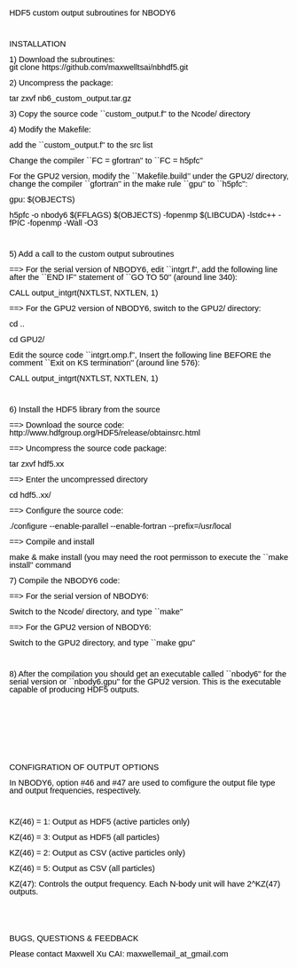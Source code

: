 <html>
<head>
	<meta http-equiv="content-type" content="text/html; charset=utf-8">
	<title></title>
	<meta name="generator" content="LibreOffice 4.2.2.1 (MacOSX)">
	<meta name="created" content="20150729;164323910098000">
	<meta name="changed" content="20150729;164426658219000">
</head>
<body lang="en-US" dir="ltr">
<p style="margin-bottom: 0in; line-height: 100%"><font color="#000000"><font face="Helvetica, serif"><font size="2" style="font-size: 11pt"><span style="text-decoration: none">HDF5
custom output subroutines for NBODY6</span></font></font></font></p>
<p style="margin-bottom: 0in; line-height: 100%; text-decoration: none">
<br>
</p>
<p style="margin-bottom: 0in; line-height: 100%"><font color="#000000"><font face="Helvetica, serif"><font size="2" style="font-size: 11pt"><span style="text-decoration: none">INSTALLATION</span></font></font></font></p>
<p style="margin-bottom: 0in; line-height: 100%"><font color="#000000"><font face="Helvetica, serif"><font size="2" style="font-size: 11pt"><span style="text-decoration: none">1)
</span></font></font></font><font color="#000000"><font face="Helvetica, serif"><font size="2" style="font-size: 11pt"><span style="text-decoration: none">Download
the subroutines: <br>    git clone
https://github.com/maxwelltsai/nbhdf5.git</span></font></font></font></p>
<p style="margin-bottom: 0in; line-height: 100%"><font color="#000000"><font face="Helvetica, serif"><font size="2" style="font-size: 11pt"><span style="text-decoration: none">2)
Uncompress the package: </span></font></font></font>
</p>
<p style="margin-bottom: 0in; line-height: 100%"><font color="#000000"><span style="text-decoration: none">
   <font face="Helvetica, serif"><font size="2" style="font-size: 11pt">tar
zxvf nb6_custom_output.tar.gz</span></font></font></font></p>
<p style="margin-bottom: 0in; line-height: 100%"><font color="#000000"><font face="Helvetica, serif"><font size="2" style="font-size: 11pt"><span style="text-decoration: none">3)
Copy the source code ``custom_output.f'' to the Ncode/ directory</span></font></font></font></p>
<p style="margin-bottom: 0in; line-height: 100%"><font color="#000000"><font face="Helvetica, serif"><font size="2" style="font-size: 11pt"><span style="text-decoration: none">4)
Modify the Makefile: </span></font></font></font>
</p>
<p style="margin-bottom: 0in; line-height: 100%"><font color="#000000"><span style="text-decoration: none">
   <font face="Helvetica, serif"><font size="2" style="font-size: 11pt">add
the ``custom_output.f'' to the src list</span></font></font></font></p>
<p style="margin-bottom: 0in; line-height: 100%"><font color="#000000"><span style="text-decoration: none">
   <font face="Helvetica, serif"><font size="2" style="font-size: 11pt">Change
the compiler ``FC = gfortran'' to ``FC = h5pfc''</span></font></font></font></p>
<p style="margin-bottom: 0in; line-height: 100%"><font color="#000000"><span style="text-decoration: none">
   <font face="Helvetica, serif"><font size="2" style="font-size: 11pt">For
the GPU2 version, modify the ``Makefile.build’’ under the GPU2/
directory, change the compiler ``gfortran'' in the make rule ``gpu''
to ``h5pfc'':</span></font></font></font></p>
<p style="margin-bottom: 0in; line-height: 100%"><font color="#000000"><span style="text-decoration: none">
       <font face="Helvetica, serif"><font size="2" style="font-size: 11pt">gpu:
$(OBJECTS)</span></font></font></font></p>
<p style="margin-bottom: 0in; line-height: 100%"><font color="#000000"><span style="text-decoration: none">
           <font face="Helvetica, serif"><font size="2" style="font-size: 11pt">h5pfc
-o nbody6 $(FFLAGS) $(OBJECTS)  -fopenmp $(LIBCUDA)  -lstdc++ -fPIC
-fopenmp -Wall -O3</span></font></font></font></p>
<p style="margin-bottom: 0in; line-height: 100%; text-decoration: none">
<br>
</p>
<p style="margin-bottom: 0in; line-height: 100%"><font color="#000000"><font face="Helvetica, serif"><font size="2" style="font-size: 11pt"><span style="text-decoration: none">5)
Add a call to the custom output subroutines</span></font></font></font></p>
<p style="margin-bottom: 0in; line-height: 100%"><font color="#000000"><span style="text-decoration: none">
   <font face="Helvetica, serif"><font size="2" style="font-size: 11pt">==&gt;
For the serial version of NBODY6, edit ``intgrt.f'', add the
following line after the ``END IF'' statement of ``GO TO 50'' (around
line 340):</span></font></font></font></p>
<p style="margin-bottom: 0in; line-height: 100%"><font color="#000000"><span style="text-decoration: none">
       <font face="Helvetica, serif"><font size="2" style="font-size: 11pt">CALL
output_intgrt(NXTLST, NXTLEN, 1)</span></font></font></font></p>
<p style="margin-bottom: 0in; line-height: 100%"><font color="#000000"><span style="text-decoration: none">
   <font face="Helvetica, serif"><font size="2" style="font-size: 11pt">==&gt;
For the GPU2 version of NBODY6, switch to the GPU2/ directory:</span></font></font></font></p>
<p style="margin-bottom: 0in; line-height: 100%"><font color="#000000"><span style="text-decoration: none">
       <font face="Helvetica, serif"><font size="2" style="font-size: 11pt">cd
..</span></font></font></font></p>
<p style="margin-bottom: 0in; line-height: 100%"><font color="#000000"><span style="text-decoration: none">
       <font face="Helvetica, serif"><font size="2" style="font-size: 11pt">cd
GPU2/</span></font></font></font></p>
<p style="margin-bottom: 0in; line-height: 100%"><font color="#000000"><span style="text-decoration: none">
       <font face="Helvetica, serif"><font size="2" style="font-size: 11pt">Edit
the source code ``intgrt.omp.f'', Insert the following line BEFORE
the comment ``Exit on KS termination'' (around line 576):</span></font></font></font></p>
<p style="margin-bottom: 0in; line-height: 100%"><font color="#000000"><span style="text-decoration: none">
       <font face="Helvetica, serif"><font size="2" style="font-size: 11pt">CALL
output_intgrt(NXTLST, NXTLEN, 1)</span></font></font></font></p>
<p style="margin-bottom: 0in; line-height: 100%; text-decoration: none">
<br>
</p>
<p style="margin-bottom: 0in; line-height: 100%"><font color="#000000"><font face="Helvetica, serif"><font size="2" style="font-size: 11pt"><span style="text-decoration: none">6)
Install the HDF5 library from the source</span></font></font></font></p>
<p style="margin-bottom: 0in; line-height: 100%"><font color="#000000"><span style="text-decoration: none">
   <font face="Helvetica, serif"><font size="2" style="font-size: 11pt">==&gt;
Download the source code:
http://www.hdfgroup.org/HDF5/release/obtainsrc.html</span></font></font></font></p>
<p style="margin-bottom: 0in; line-height: 100%"><font color="#000000"><span style="text-decoration: none">
   <font face="Helvetica, serif"><font size="2" style="font-size: 11pt">==&gt;
Uncompress the source code package:</span></font></font></font></p>
<p style="margin-bottom: 0in; line-height: 100%"><font color="#000000"><span style="text-decoration: none">
       <font face="Helvetica, serif"><font size="2" style="font-size: 11pt">tar
zxvf hdf5.xx</span></font></font></font></p>
<p style="margin-bottom: 0in; line-height: 100%"><font color="#000000"><span style="text-decoration: none">
   <font face="Helvetica, serif"><font size="2" style="font-size: 11pt">==&gt;
Enter the uncompressed directory</span></font></font></font></p>
<p style="margin-bottom: 0in; line-height: 100%"><font color="#000000"><span style="text-decoration: none">
       <font face="Helvetica, serif"><font size="2" style="font-size: 11pt">cd
hdf5..xx/</span></font></font></font></p>
<p style="margin-bottom: 0in; line-height: 100%"><font color="#000000"><span style="text-decoration: none">
   <font face="Helvetica, serif"><font size="2" style="font-size: 11pt">==&gt;
Configure the source code:</span></font></font></font></p>
<p style="margin-bottom: 0in; line-height: 100%"><font color="#000000"><span style="text-decoration: none">
       <font face="Helvetica, serif"><font size="2" style="font-size: 11pt">./configure
--enable-parallel --enable-fortran --prefix=/usr/local</span></font></font></font></p>
<p style="margin-bottom: 0in; line-height: 100%"><font color="#000000"><span style="text-decoration: none">
   <font face="Helvetica, serif"><font size="2" style="font-size: 11pt">==&gt;
Compile and install</span></font></font></font></p>
<p style="margin-bottom: 0in; line-height: 100%"><font color="#000000"><span style="text-decoration: none">
       <font face="Helvetica, serif"><font size="2" style="font-size: 11pt">make
&amp; make install (you may need the root permisson to execute the
``make install'' command</span></font></font></font></p>
<p style="margin-bottom: 0in; line-height: 100%"><font color="#000000"><font face="Helvetica, serif"><font size="2" style="font-size: 11pt"><span style="text-decoration: none">7)
Compile the NBODY6 code:</span></font></font></font></p>
<p style="margin-bottom: 0in; line-height: 100%"><font color="#000000"><span style="text-decoration: none">
   <font face="Helvetica, serif"><font size="2" style="font-size: 11pt">==&gt;
For the serial version of NBODY6:</span></font></font></font></p>
<p style="margin-bottom: 0in; line-height: 100%"><font color="#000000"><span style="text-decoration: none">
       <font face="Helvetica, serif"><font size="2" style="font-size: 11pt">Switch
to the Ncode/ directory, and type ``make''</span></font></font></font></p>
<p style="margin-bottom: 0in; line-height: 100%"><font color="#000000"><span style="text-decoration: none">
   <font face="Helvetica, serif"><font size="2" style="font-size: 11pt">==&gt;
For the GPU2 version of NBODY6:</span></font></font></font></p>
<p style="margin-bottom: 0in; line-height: 100%"><font color="#000000"><span style="text-decoration: none">
       <font face="Helvetica, serif"><font size="2" style="font-size: 11pt">Switch
to the GPU2 directory, and type ``make gpu''</span></font></font></font></p>
<p style="margin-bottom: 0in; line-height: 100%; text-decoration: none">
<br>
</p>
<p style="margin-bottom: 0in; line-height: 100%"><font color="#000000"><font face="Helvetica, serif"><font size="2" style="font-size: 11pt"><span style="text-decoration: none">8)
After the compilation you should get an executable called ``nbody6''
for the serial version or ``nbody6.gpu'' for the GPU2 version. This
is the executable capable of producing HDF5 outputs.</span></font></font></font></p>
<p style="margin-bottom: 0in; line-height: 100%; text-decoration: none">
<br>
</p>
<p style="margin-bottom: 0in; line-height: 100%; text-decoration: none">
<br>
</p>
<p style="margin-bottom: 0in; line-height: 100%; text-decoration: none">
<br>
</p>
<p style="margin-bottom: 0in; line-height: 100%; text-decoration: none">
<br>
</p>
<p style="margin-bottom: 0in; line-height: 100%"><font color="#000000"><font face="Helvetica, serif"><font size="2" style="font-size: 11pt"><span style="text-decoration: none">CONFIGRATION
OF OUTPUT OPTIONS</span></font></font></font></p>
<p style="margin-bottom: 0in; line-height: 100%"><font color="#000000"><font face="Helvetica, serif"><font size="2" style="font-size: 11pt"><span style="text-decoration: none">In
NBODY6, option #46 and #47 are used to comfigure the output file type
and output frequencies, respectively.</span></font></font></font></p>
<p style="margin-bottom: 0in; line-height: 100%; text-decoration: none">
<br>
</p>
<p style="margin-bottom: 0in; line-height: 100%"><font color="#000000"><span style="text-decoration: none">
   <font face="Helvetica, serif"><font size="2" style="font-size: 11pt">KZ(46)
= 1: Output as HDF5 (active particles only)</span></font></font></font></p>
<p style="margin-bottom: 0in; line-height: 100%"><font color="#000000"><span style="text-decoration: none">
   <font face="Helvetica, serif"><font size="2" style="font-size: 11pt">KZ(46)
= 3: Output as HDF5 (all particles)</span></font></font></font></p>
<p style="margin-bottom: 0in; line-height: 100%"><font color="#000000"><span style="text-decoration: none">
   <font face="Helvetica, serif"><font size="2" style="font-size: 11pt">KZ(46)
= 2: Output as CSV  (active particles only)</span></font></font></font></p>
<p style="margin-bottom: 0in; line-height: 100%"><font color="#000000"><span style="text-decoration: none">
   <font face="Helvetica, serif"><font size="2" style="font-size: 11pt">KZ(46)
= 5: Output as CSV  (all particles)</span></font></font></font></p>
<p style="margin-bottom: 0in; line-height: 100%"><font color="#000000"><span style="text-decoration: none">
   <font face="Helvetica, serif"><font size="2" style="font-size: 11pt">KZ(47):
    Controls the output frequency. Each N-body unit will have
2^KZ(47) outputs.</span></font></font></font></p>
<p style="margin-bottom: 0in; line-height: 100%; text-decoration: none">
<br>
</p>
<p style="margin-bottom: 0in; line-height: 100%; text-decoration: none">
<br>
</p>
<p style="margin-bottom: 0in; line-height: 100%"><font color="#000000"><font face="Helvetica, serif"><font size="2" style="font-size: 11pt"><span style="text-decoration: none">BUGS,
QUESTIONS &amp; FEEDBACK</span></font></font></font></p>
<p style="margin-bottom: 0in; line-height: 100%"><font color="#000000"><span style="text-decoration: none">
   <font face="Helvetica, serif"><font size="2" style="font-size: 11pt">Please
contact Maxwell Xu CAI: maxwellemail_at_gmail.com</span></font></font></font></p>
<p style="margin-bottom: 0in; line-height: 100%; text-decoration: none">
<br>
</p>
<p style="margin-bottom: 0in; line-height: 100%; text-decoration: none">
<br>
</p>
<p style="margin-bottom: 0in; line-height: 100%"><br>
</p>
</body>
</html>
